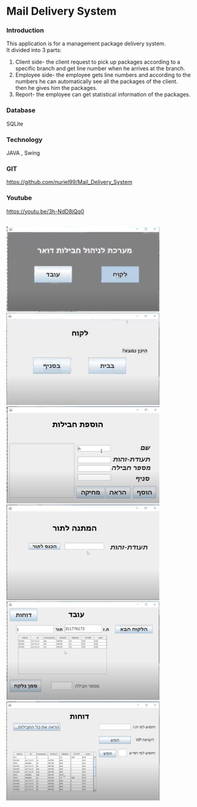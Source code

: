 # Mail Delivery System

### Introduction<br>
This application is for a management package delivery system. <br>
It divided into 3 parts: <br>
1. Client side- the client request to pick up packages according to a specific branch and get line number when he arrives at the branch. <br>
2. Employee side- the employee gets line numbers and according to the numbers he can automatically see all the packages of the client. <br>
then he gives him the packages. <br>
3. Report- the employee can get statistical information of the packages. <br>

### Database 

SQLite

### Technology 
JAVA , Swing

### GIT
https://github.com/nuriel99/Mail_Delivery_System

### Youtube
https://youtu.be/3h-NdD8jQq0

<br>
<img src="image/screen1.png" width="400" >
<img src="image/screen2.png" width="400" >
<img src="image/screen3.png" width="400" >
<img src="image/screen4.png" width="400" >
<img src="image/screen5.png" width="400" >
<img src="image/screen6.png" width="400" >
